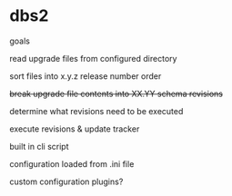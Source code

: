 dbs2
====

goals

read upgrade files from configured directory

sort files into x.y.z release number order

~~break upgrade file contents into XX.YY schema revisions~~

determine what revisions need to be executed

execute revisions & update tracker

built in cli script

configuration loaded from .ini file

custom configuration plugins?

